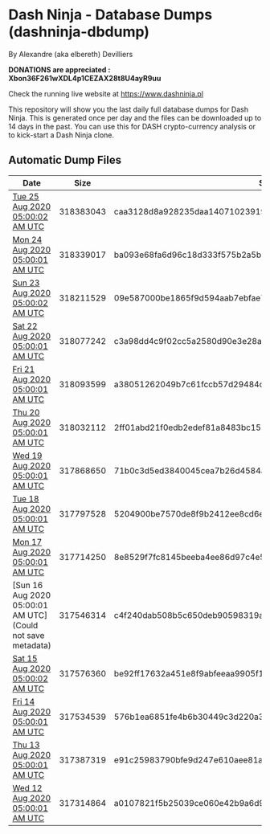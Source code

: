 # Dash Ninja - Database Dumps (dashninja-dbdump)
By Alexandre (aka elbereth) Devilliers

**DONATIONS are appreciated : Xbon36F261wXDL4p1CEZAX28t8U4ayR9uu**

Check the running live website at https://www.dashninja.pl

This repository will show you the last daily full database dumps for Dash Ninja. This is generated once per day and the files can be downloaded up to 14 days in the past.
You can use this for DASH crypto-currency analysis or to kick-start a Dash Ninja clone.


## Automatic Dump Files
| Date | Size | SHA256 |
|--|--|--|
| [Tue 25 Aug 2020 05:00:02 AM UTC](https://transfer.sh/kw1r7/dashninja-dbdump-20200825070002.tar.bz2) | 318383043 | caa3128d8a928235daa14071023919356adacb150216c11b431a6aed833e3830 | 
| [Mon 24 Aug 2020 05:00:01 AM UTC]() | 318339017 | ba093e68fa6d96c18d333f575b2a5b0d78328940c666f707a7896f7cb4fdcea2 | 
| [Sun 23 Aug 2020 05:00:02 AM UTC]() | 318211529 | 09e587000be1865f9d594aab7ebfae7775f8a10e36882f87db52781a2bd986db | 
| [Sat 22 Aug 2020 05:00:01 AM UTC]() | 318077242 | c3a98dd4c9f02cc5a2580d90e3e28a465f4a1c49dab0bf785dfb3194ab301fd7 | 
| [Fri 21 Aug 2020 05:00:01 AM UTC]() | 318093599 | a38051262049b7c61fccb57d29484c2758f55d575cab6b89d81496e46b66110a | 
| [Thu 20 Aug 2020 05:00:01 AM UTC]() | 318032112 | 2ff01abd21f0edb2edef81a8483bc15865667d6c4c3e789259fc116a02463eda | 
| [Wed 19 Aug 2020 05:00:01 AM UTC]() | 317868650 | 71b0c3d5ed3840045cea7b26d4584aa8083af4e7dac2c88c0d72d45e5e8fd561 | 
| [Tue 18 Aug 2020 05:00:01 AM UTC]() | 317797528 | 5204900be7570de8f9b2412ee8cd6e9110f7be9108d2dc4f6f82d8fd6ba78327 | 
| [Mon 17 Aug 2020 05:00:01 AM UTC]() | 317714250 | 8e8529f7fc8145beeba4ee86d97c4e58266ebc0668a4a16c58f45ac63653f121 | 
| [Sun 16 Aug 2020 05:00:01 AM UTC](Could not save metadata) | 317546314 | c4f240dab508b5c650deb90598319a4a69c7a0929a50fafea6eb0f062da98500 | 
| [Sat 15 Aug 2020 05:00:02 AM UTC](https://transfer.sh/Oxdcm/dashninja-dbdump-20200815070002.tar.bz2) | 317576360 | be92ff17632a451e8f9abfeeaa9905f1d2219deba275087c2b13f011a0b9029d | 
| [Fri 14 Aug 2020 05:00:01 AM UTC]() | 317534539 | 576b1ea6851fe4b6b30449c3d220a3d6fdac44d41ad7a53b109d7198182c4427 | 
| [Thu 13 Aug 2020 05:00:01 AM UTC]() | 317387319 | e91c25983790bfe9d247e610aee81a183f9723f1f873e6d13626604e4c73bb3f | 
| [Wed 12 Aug 2020 05:00:01 AM UTC](https://transfer.sh/eIoBO/dashninja-dbdump-20200812070001.tar.bz2) | 317314864 | a0107821f5b25039ce060e42b9a6d9e7b52ac17275adc0dc4742889f6aaa0d26 | 
